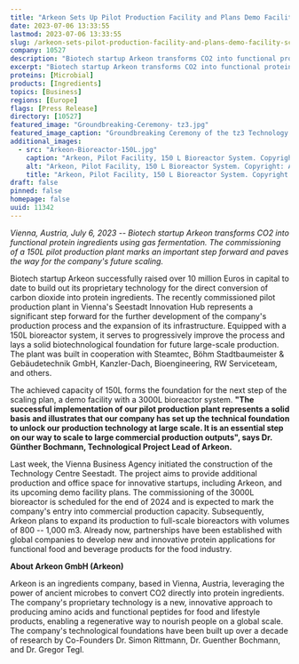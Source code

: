 ```yaml
---
title: "Arkeon Sets Up Pilot Production Facility and Plans Demo Facility for Scaleup"
date: 2023-07-06 13:33:55
lastmod: 2023-07-06 13:33:55
slug: /arkeon-sets-pilot-production-facility-and-plans-demo-facility-scaleup
company: 10527
description: "Biotech startup Arkeon transforms CO2 into functional protein ingredients using gas fermentation. The commissioning of a 150L pilot production plant marks an important step forward and paves the way for the company's future scaling."
excerpt: "Biotech startup Arkeon transforms CO2 into functional protein ingredients using gas fermentation. The commissioning of a 150L pilot production plant marks an important step forward and paves the way for the company's future scaling."
proteins: [Microbial]
products: [Ingredients]
topics: [Business]
regions: [Europe]
flags: [Press Release]
directory: [10527]
featured_image: "Groundbreaking-Ceremony- tz3.jpg"
featured_image_caption: "Groundbreaking Ceremony of the tz3 Technology Centre in Vienna's Seestadt Innovation Hub. Copyright: David Bohmann."
additional_images:
  - src: "Arkeon-Bioreactor-150L.jpg"
    caption: "Arkeon, Pilot Facility, 150 L Bioreactor System. Copyright: Arkeon."
    alt: "Arkeon, Pilot Facility, 150 L Bioreactor System. Copyright: Arkeon."
    title: "Arkeon, Pilot Facility, 150 L Bioreactor System. Copyright: Arkeon."
draft: false
pinned: false
homepage: false
uuid: 11342
---
```

*Vienna, Austria, July 6, 2023 -- Biotech startup Arkeon transforms CO2
into functional protein ingredients using gas fermentation. The
commissioning of a 150L pilot production plant marks an important step
forward and paves the way for the company\'s future scaling.*

Biotech startup Arkeon successfully raised over 10 million Euros in
capital to date to build out its proprietary technology for the direct
conversion of carbon dioxide into protein ingredients. The recently
commissioned pilot production plant in Vienna\'s Seestadt Innovation Hub
represents a significant step forward for the further development of the
company's production process and the expansion of its infrastructure.
Equipped with a 150L bioreactor system, it serves to progressively
improve the process and lays a solid biotechnological foundation for
future large-scale production. The plant was built in cooperation with
Steamtec, Böhm Stadtbaumeister & Gebäudetechnik GmbH, Kanzler-Dach,
Bioengineering, RW Serviceteam, and others.

The achieved capacity of 150L forms the foundation for the next step of
the scaling plan, a demo facility with a 3000L bioreactor system. **"The
successful implementation of our pilot production plant represents a
solid basis and illustrates that our company has set up the technical
foundation to unlock our production technology at large scale. It is an
essential step on our way to scale to large commercial production
outputs", says Dr. Günther Bochmann, Technological Project Lead of
Arkeon.**

Last week, the Vienna Business Agency initiated the construction of the
Technology Centre Seestadt. The project aims to provide additional
production and office space for innovative startups, including Arkeon,
and its upcoming demo facility plans. The commissioning of the 3000L
bioreactor is scheduled for the end of 2024 and is expected to mark the
company\'s entry into commercial production capacity. Subsequently,
Arkeon plans to expand its production to full-scale bioreactors with
volumes of 800 -- 1,000 m3. Already now, partnerships have been
established with global companies to develop new and innovative protein
applications for functional food and beverage products for the food
industry. 

**About Arkeon GmbH (Arkeon)**

Arkeon is an ingredients company, based in Vienna, Austria, leveraging
the power of ancient microbes to convert CO2 directly into protein
ingredients. The company\'s proprietary technology is a new, innovative
approach to producing amino acids and functional peptides for food and
lifestyle products, enabling a regenerative way to nourish people on a
global scale. The company's technological foundations have been built up
over a decade of research by Co-Founders Dr. Simon Rittmann, Dr.
Guenther Bochmann, and Dr. Gregor Tegl.
